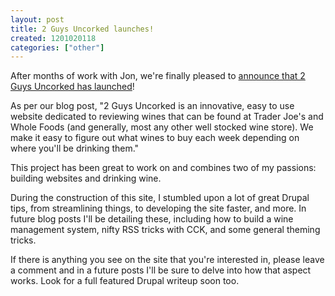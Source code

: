 ```yaml
---
layout: post
title: 2 Guys Uncorked launches!
created: 1201020118
categories: ["other"]
---
```


After months of work with Jon, we're finally pleased to <a href="http://2guysuncorked.com/blog/2-guys-uncorked-launches">announce that 2 Guys Uncorked has launched</a>!

As per our blog post, "2 Guys Uncorked is an innovative, easy to use website dedicated to reviewing wines that can be found at Trader Joe's and Whole Foods (and generally, most any other well stocked wine store). We make it easy to figure out what wines to buy each week depending on where you'll be drinking them."

This project has been great to work on and combines two of my passions: building websites and drinking wine.

During the construction of this site, I stumbled upon a lot of great Drupal tips, from streamlining things, to developing the site faster, and more. In future blog posts I'll be detailing these, including how to build a wine management system, nifty RSS tricks with CCK, and some general theming tricks.

If there is anything you see on the site that you're interested in, please leave a comment and in a future posts I'll be sure to delve into how that aspect works. Look for a full featured Drupal writeup soon too.
